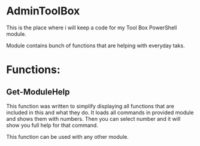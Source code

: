 # AdminToolBox
This is the place where i will keep a code for my Tool Box PowerShell module.

Module contains bunch of functions that are helping with everyday taks.

# Functions:

## Get-ModuleHelp
This function was written to simplify displaying all functions that are included in this and what they do.
It loads all commands in provided module and shows them with numbers. Then you can select number and it will show you full help for that command.

This function can be used with any other module.